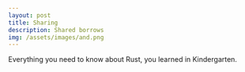 ```yaml
---
layout: post
title: Sharing
description: Shared borrows
img: /assets/images/and.png
---
```


Everything you need to know about Rust, you learned in Kindergarten.
